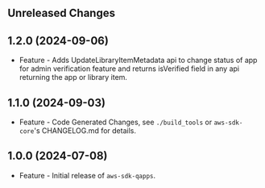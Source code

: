 Unreleased Changes
------------------

1.2.0 (2024-09-06)
------------------

* Feature - Adds UpdateLibraryItemMetadata api to change status of app for admin verification feature and returns isVerified field in any api returning the app or library item.

1.1.0 (2024-09-03)
------------------

* Feature - Code Generated Changes, see `./build_tools` or `aws-sdk-core`'s CHANGELOG.md for details.

1.0.0 (2024-07-08)
------------------

* Feature - Initial release of `aws-sdk-qapps`.

